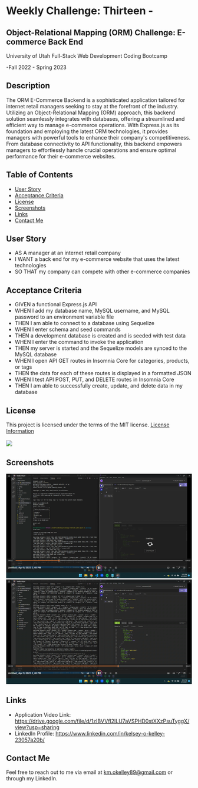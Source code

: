 # Weekly Challenge: Thirteen -

## Object-Relational Mapping (ORM) Challenge: E-commerce Back End

  University of Utah
  Full-Stack Web Development Coding Bootcamp

  -Fall 2022 - Spring 2023

## Description

  The ORM E-Commerce Backend is a sophisticated application tailored for internet retail managers seeking to stay at the forefront of the industry. Utilizing an Object-Relational Mapping (ORM) approach, this backend solution seamlessly integrates with databases, offering a streamlined and efficient way to manage e-commerce operations. With Express.js as its foundation and employing the latest ORM technologies, it provides managers with powerful tools to enhance their company's competitiveness. From database connectivity to API functionality, this backend empowers managers to effortlessly handle crucial operations and ensure optimal performance for their e-commerce websites.

## Table of Contents 

  - [User Story](#user-story)
  - [Acceptance Criteria](#acceptance-criteria)
  - [License](#license)
  - [Screenshots](#screenshots)
  - [Links](#links)
  - [Contact Me](#contact-me)

## User Story

* AS A manager at an internet retail company
* I WANT a back end for my e-commerce website that uses the latest technologies
* SO THAT my company can compete with other e-commerce companies

## Acceptance Criteria 

  * GIVEN a functional Express.js API
  * WHEN I add my database name, MySQL username, and MySQL password to an environment variable file
  * THEN I am able to connect to a database using Sequelize
  * WHEN I enter schema and seed commands
  * THEN a development database is created and is seeded with test data
  * WHEN I enter the command to invoke the application
  * THEN my server is started and the Sequelize models are synced to the MySQL database
  * WHEN I open API GET routes in Insomnia Core for categories, products, or tags
  * THEN the data for each of these routes is displayed in a formatted JSON
  * WHEN I test API POST, PUT, and DELETE routes in Insomnia Core
  * THEN I am able to successfully create, update, and delete data in my database

## License

  This project is licensed under the terms of the MIT license.
  [License Information](https://choosealicense.com/licenses/mit)
  <br/>
  <br/>
  <a href="https://choosealicense.com/licenses/mit">
  <img src="https://img.shields.io/badge/License-MIT-blue" />
  </a>

## Screenshots

 ![alt_text](./images/Screenshot%20(55).png)
 ![alt_text](./images/Screenshot%20(56).png)

## Links

  * Application Video Link: https://drive.google.com/file/d/1zIBVVfl2ILU7aVSPHD0stXXzPsuTyggX/view?usp=sharing  
  * LinkedIn Profile: https://www.linkedin.com/in/kelsey-o-kelley-23057a20b/

## Contact Me

  Feel free to reach out to me via email at km.okelley89@gmail.com or through my LinkedIn.
